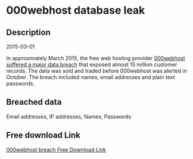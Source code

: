 # 000webhost database leak

## Description

2015-03-01

In approximately March 2015, the free web hosting provider <a href="http://www.troyhunt.com/2015/10/breaches-traders-plain-text-passwords.html" target="_blank" rel="noopener">000webhost suffered a major data breach</a> that exposed almost 15 million customer records. The data was sold and traded before 000webhost was alerted in October. The breach included names, email addresses and plain text passwords.

## Breached data

Email addresses, IP addresses, Names, Passwords

## Free download Link

[000webhost breach Free Download Link](https://tinyurl.com/2b2k277t)